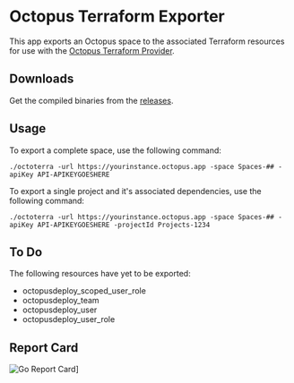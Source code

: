 # Octopus Terraform Exporter

This app exports an Octopus space to the associated Terraform resources for use with the 
[Octopus Terraform Provider](https://registry.terraform.io/providers/OctopusDeployLabs/octopusdeploy).

## Downloads

Get the compiled binaries from the [releases](https://github.com/mcasperson/OctopusTerraformExport/releases).

## Usage

To export a complete space, use the following command:

```
./octoterra -url https://yourinstance.octopus.app -space Spaces-## -apiKey API-APIKEYGOESHERE
```

To export a single project and it's associated dependencies, use the following command:

```
./octoterra -url https://yourinstance.octopus.app -space Spaces-## -apiKey API-APIKEYGOESHERE -projectId Projects-1234
```

## To Do

The following resources have yet to be exported:
* octopusdeploy_scoped_user_role
* octopusdeploy_team
* octopusdeploy_user
* octopusdeploy_user_role

## Report Card
![Go Report Card](https://goreportcard.com/badge/mcasperson/OctopusTerraformExport)]